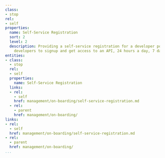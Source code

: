 ```yaml
---
class:
- stop
rel:
- self
properties:
  name: Self-Service Registration
  sort: 2
  level: 2
  description: Providing a self-service registration for a developer portal, allowing
    developers to signup and get access to an API, 24 hours a day, 7 days a week.
entities:
- class:
  - stop
  rel:
  - self
  properties:
    name: Self-Service Registration
  links:
  - rel:
    - self
    href: management/on-boarding/self-service-registration.md
  - rel:
    - parent
    href: management/on-boarding/
links:
- rel:
  - self
  href: management/on-boarding/self-service-registration.md
- rel:
  - parent
  href: management/on-boarding/
...
```

